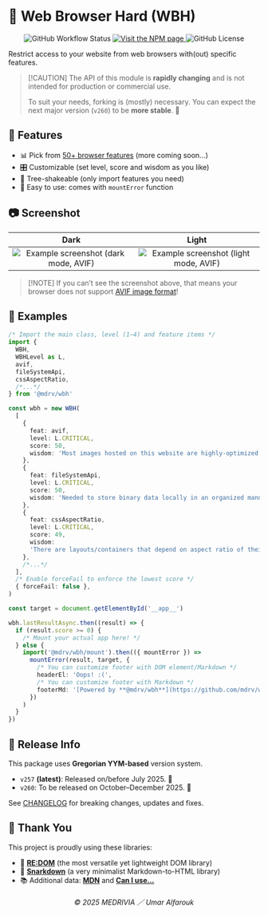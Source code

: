 # 🔨 Web Browser Hard (WBH)

<p align="center">
  <img alt="GitHub Workflow Status" src="https://img.shields.io/github/actions/workflow/status/mdrv/wbh/release.yml"/>
  <a href="https://www.npmjs.com/package/@mdrv/wbh">
    <img alt="Visit the NPM page" src="https://img.shields.io/npm/v/@mdrv/wbh"/>
  </a>
    <img alt="GitHub License" src="https://img.shields.io/github/license/mdrv/wbh">
</p>

Restrict access to your website from web browsers with(out) specific features.

>   [!CAUTION]
>   The API of this module is **rapidly changing** and is not intended for production or commercial use.
>
>   To suit your needs, forking is (mostly) necessary. You can expect the next major version (`v260`) to be **more stable**. 🌟

## 🎁 Features

-   📊 Pick from [50+ browser features](https://github.com/mdrv/wbh/wiki/feature-list) (more coming soon...)
-   🎛️ Customizable (set level, score and wisdom as you like)
-   🌲 Tree-shakeable (only import features you need)
-   🚀 Easy to use: comes with `mountError` function

## 📷 Screenshot

| Dark | Light |
| :--: | :---: |
| ![Example screenshot (dark mode, AVIF)](./res/example1-dark.avif) | ![Example screenshot (light mode, AVIF)](./res/example1-light.avif) |

>   [!NOTE]
>   If you can’t see the screenshot above, that means your browser does not support [AVIF image format](https://caniuse.com/avif)!

## 🧭 Examples

```ts
/* Import the main class, level (1–4) and feature items */
import {
  WBH,
  WBHLevel as L,
  avif,
  fileSystemApi,
  cssAspectRatio,
  /*...*/
} from '@mdrv/wbh'

const wbh = new WBH(
  [
    {
      feat: avif,
      level: L.CRITICAL,
      score: 50,
      wisdom: 'Most images hosted on this website are highly-optimized AVIF files.',
    },
    {
      feat: fileSystemApi,
      level: L.CRITICAL,
      score: 50,
      wisdom: 'Needed to store binary data locally in an organized manner.',
    },
    {
      feat: cssAspectRatio,
      level: L.CRITICAL,
      score: 49,
      wisdom:
      'There are layouts/containers that depend on aspect ratio of their surroundings.',
    },
    /*...*/
  ],
  /* Enable forceFail to enforce the lowest score */
  { forceFail: false },
)

const target = document.getElementById('__app__')

wbh.lastResultAsync.then((result) => {
  if (result.score >= 0) {
    /* Mount your actual app here! */
  } else {
    import('@mdrv/wbh/mount').then(({ mountError }) =>
      mountError(result, target, {
        /* You can customize footer with DOM element/Markdown */
        headerEl: 'Oops! :(',
        /* You can customize footer with Markdown */
        footerMd: '[Powered by **@mdrv/wbh**](https://github.com/mdrv/wbh)',
      })
    )
  }
})
```

## 🔔 Release Info

This package uses **Gregorian YYM-based** version system.

-   `v257` **(latest)**: Released on/before July 2025. 📅
-   `v260`: To be released on October–December 2025. 🚀

See [CHANGELOG](CHANGELOG.md) for breaking changes, updates and fixes.

## 💖 Thank You

This project is proudly using these libraries:

-   🎨 [**RE:DOM**](https://github.com/redom/redom) (the most versatile yet lightweight DOM library)
-   📑 [**Snarkdown**](https://github.com/developit/snarkdown) (a very minimalist Markdown-to-HTML library)
-   📚 Additional data: [**MDN**](https://github.com/mdn/browser-compat-data) and [**Can I use...**](https://github.com/Fyrd/caniuse)

<h6 align="center">© 2025 MEDRIVIA ／ Umar Alfarouk</h6>
